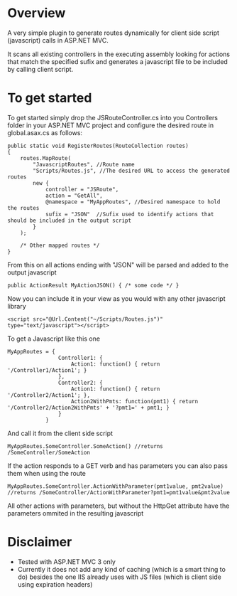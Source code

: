 Overview
========

A very simple plugin to generate routes dynamically for client side script (javascript) calls in ASP.NET MVC.

It scans all existing controllers in the executing assembly looking for actions that match the specified sufix and generates a javascript file to be included by calling client script.

To get started
==============

To get started simply drop the JSRouteController.cs into you Controllers folder in your ASP.NET MVC project and configure the desired route in global.asax.cs as follows:

	public static void RegisterRoutes(RouteCollection routes)
	{	
		routes.MapRoute(
			"JavascriptRoutes", //Route name
			"Scripts/Routes.js", //The desired URL to access the generated routes
			new { 
				controller = "JSRoute", 
				action = "GetAll", 
				@namespace = "MyAppRoutes", //Desired namespace to hold the routes
				sufix = "JSON"  //Sufix used to identify actions that should be included in the output script
			}
		);
		
		/* Other mapped routes */
	}
	
From this on all actions ending with "JSON" will be parsed and added to the output javascript

	public ActionResult MyActionJSON() { /* some code */ } 

Now you can include it in your view as you would with any other javascript library

	<script src="@Url.Content("~/Scripts/Routes.js")" type="text/javascript"></script>
	
To get a Javascript like this one

	MyAppRoutes = {
					Controller1: {
						Action1: function() { return '/Controller1/Action1'; }
					},
					Controller2: {
						Action1: function() { return '/Controller2/Action1'; },
						Action2WithPmts: function(pmt1) { return '/Controller2/Action2WithPmts' + '?pmt1=' + pmt1; }
					}
				}

And call it from the client side script

	MyAppRoutes.SomeController.SomeAction() //returns /SomeController/SomeAction

If the action responds to a GET verb and has parameters you can also pass them when using the route

	MyAppRoutes.SomeController.ActionWithParameter(pmt1value, pmt2value) //returns /SomeController/ActionWithParameter?pmt1=pmt1value&pmt2value
	
All other actions with parameters, but without the HttpGet attribute have the parameters ommited in the resulting javascript

Disclaimer
==========

* Tested with ASP.NET MVC 3 only
* Currently it does not add any kind of caching (which is a smart thing to do) besides the one IIS already uses with JS files (which is client side using expiration headers)